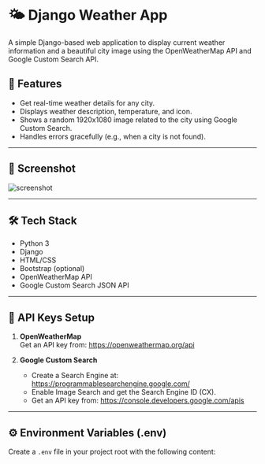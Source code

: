 
# 🌤️ Django Weather App

A simple Django-based web application to display current weather information and a beautiful city image using the OpenWeatherMap API and Google Custom Search API.

## 🚀 Features

- Get real-time weather details for any city.
- Displays weather description, temperature, and icon.
- Shows a random 1920x1080 image related to the city using Google Custom Search.
- Handles errors gracefully (e.g., when a city is not found).

---

## 📸 Screenshot

![screenshot](screenshot.png)  
<!-- Replace with actual screenshot of your app -->

---

## 🛠️ Tech Stack

- Python 3
- Django
- HTML/CSS
- Bootstrap (optional)
- OpenWeatherMap API
- Google Custom Search JSON API

---

## 🔑 API Keys Setup

1. **OpenWeatherMap**  
   Get an API key from: https://openweathermap.org/api

2. **Google Custom Search**  
   - Create a Search Engine at: https://programmablesearchengine.google.com/
   - Enable Image Search and get the Search Engine ID (CX).
   - Get an API key from: https://console.developers.google.com/apis

---

## ⚙️ Environment Variables (.env)

Create a `.env` file in your project root with the following content:

